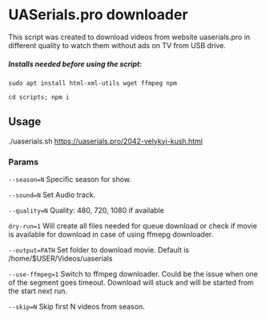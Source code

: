 # UASerials.pro downloader

This script was created to download videos from website uaserials.pro in different quality to watch them without ads on TV from USB drive.

##### Installs needed before using the script:
`sudo apt install html-xml-utils wget ffmpeg npm`

`cd scripts; npm i`

## Usage
./uaserials.sh https://uaserials.pro/2042-velykyi-kush.html 

### Params
`--season=N`
Specific season for show.

`--sound=N`
Set Audio track.

`--quality=N`
Quality: 480, 720, 1080 if available

`dry-run=1`
Will create all files needed for queue download or check if movie is available for download in case of using ffmepg downloader.

`--output=PATH`
Set folder to download movie.
Default is /home/$USER/Videos/uaserials

`--use-ffmpeg=1`
Switch to ffmpeg downloader. Could be the issue when one of the segment goes timeout. Download will stuck and will be started from the start next run.

`--skip=N`
Skip first N videos from season.
